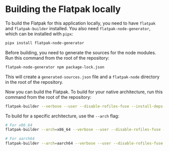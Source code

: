 # Building the Flatpak locally

To build the Flatpak for this application locally, you need to have `flatpak` and `flatpak-builder` installed. You also need `flatpak-node-generator`, which can be installed with `pipx`:

```bash
pipx install flatpak-node-generator
```

Before building, you need to generate the sources for the node modules. Run this command from the root of the repository:

```bash
flatpak-node-generator npm package-lock.json
```

This will create a `generated-sources.json` file and a `flatpak-node` directory in the root of the repository.

Now you can build the Flatpak. To build for your native architecture, run this command from the root of the repository:

```bash
flatpak-builder --verbose --user --disable-rofiles-fuse --install-deps-from=flathub --force-clean --repo=repo _build flatpak/dev.mukkematti.qobuz-linux.yml
```

To build for a specific architecture, use the `--arch` flag:

```bash
# For x86_64
flatpak-builder --arch=x86_64 --verbose --user --disable-rofiles-fuse --install-deps-from=flathub --force-clean --repo=repo _build flatpak/dev.mukkematti.qobuz-linux.yml

# For aarch64
flatpak-builder --arch=aarch64 --verbose --user --disable-rofiles-fuse --install-deps-from=flathub --force-clean --repo=repo _build flatpak/dev.mukkematti.qobuz-linux.yml
```
